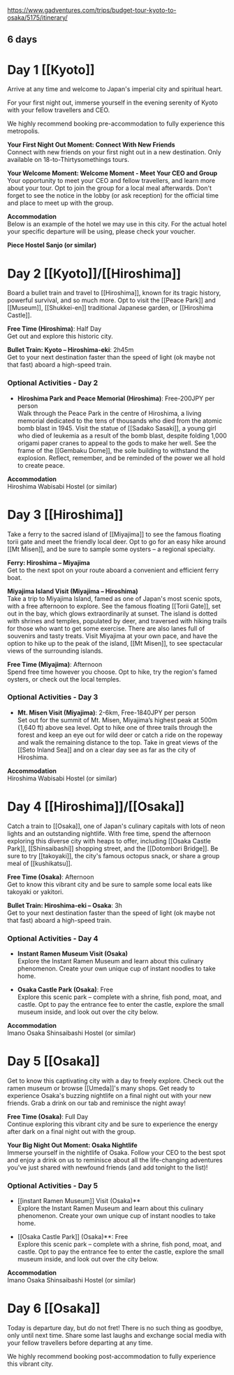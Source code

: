 https://www.gadventures.com/trips/budget-tour-kyoto-to-osaka/5175/itinerary/
## 6 days

# Day 1 [[Kyoto]]
Arrive at any time and welcome to Japan's imperial city and spiritual heart.

For your first night out, immerse yourself in the evening serenity of Kyoto with your fellow travellers and CEO.

We highly recommend booking pre-accommodation to fully experience this metropolis.

**Your First Night Out Moment: Connect With New Friends**  
Connect with new friends on your first night out in a new destination. Only available on 18-to-Thirtysomethings tours.

**Your Welcome Moment: Welcome Moment - Meet Your CEO and Group**  
Your opportunity to meet your CEO and fellow travellers, and learn more about your tour. Opt to join the group for a local meal afterwards. Don't forget to see the notice in the lobby (or ask reception) for the official time and place to meet up with the group.

**Accommodation**  
Below is an example of the hotel we may use in this city. For the actual hotel your specific departure will be using, please check your voucher.

**Piece Hostel Sanjo (or similar)**

# Day 2 [[Kyoto]]/[[Hiroshima]]
Board a bullet train and travel to [[Hiroshima]], known for its tragic history, powerful survival, and so much more. Opt to visit the [[Peace Park]] and [[Museum]], [[Shukkei-en]] traditional Japanese garden, or [[Hiroshima Castle]].

**Free Time (Hiroshima)**: Half Day  
Get out and explore this historic city.

**Bullet Train: Kyoto – Hiroshima-eki**: 2h45m  
Get to your next destination faster than the speed of light (ok maybe not that fast) aboard a high-speed train.

### Optional Activities - Day 2
- **Hiroshima Park and Peace Memorial (Hiroshima)**: Free-200JPY per person  
  Walk through the Peace Park in the centre of Hiroshima, a living memorial dedicated to the tens of thousands who died from the atomic bomb blast in 1945. Visit the statue of [[Sadako Sasaki]], a young girl who died of leukemia as a result of the bomb blast, despite folding 1,000 origami paper cranes to appeal to the gods to make her well. See the frame of the [[Gembaku Dome]], the sole building to withstand the explosion. Reflect, remember, and be reminded of the power we all hold to create peace.

**Accommodation**  
Hiroshima Wabisabi Hostel (or similar)

# Day 3 [[Hiroshima]]
Take a ferry to the sacred island of [[Miyajima]] to see the famous floating torii gate and meet the friendly local deer. Opt to go for an easy hike around [[Mt Misen]], and be sure to sample some oysters – a regional specialty.

**Ferry: Hiroshima – Miyajima**  
Get to the next spot on your route aboard a convenient and efficient ferry boat.

**Miyajima Island Visit (Miyajima – Hiroshima)**  
Take a trip to Miyajima Island, famed as one of Japan's most scenic spots, with a free afternoon to explore. See the famous floating [[Torii Gate]], set out in the bay, which glows extraordinarily at sunset. The island is dotted with shrines and temples, populated by deer, and traversed with hiking trails for those who want to get some exercise. There are also lanes full of souvenirs and tasty treats. Visit Miyajima at your own pace, and have the option to hike up to the peak of the island, [[Mt Misen]], to see spectacular views of the surrounding islands.

**Free Time (Miyajima)**: Afternoon  
Spend free time however you choose. Opt to hike, try the region's famed oysters, or check out the local temples.

### Optional Activities - Day 3
- **Mt. Misen Visit (Miyajima)**: 2-6km, Free-1840JPY per person  
  Set out for the summit of Mt. Misen, Miyajima’s highest peak at 500m (1,640 ft) above sea level. Opt to hike one of three trails through the forest and keep an eye out for wild deer or catch a ride on the ropeway and walk the remaining distance to the top. Take in great views of the [[Seto Inland Sea]] and on a clear day see as far as the city of Hiroshima.

**Accommodation**  
Hiroshima Wabisabi Hostel (or similar)

# Day 4 [[Hiroshima]]/[[Osaka]]
Catch a train to [[Osaka]], one of Japan's culinary capitals with lots of neon lights and an outstanding nightlife. With free time, spend the afternoon exploring this diverse city with heaps to offer, including [[Osaka Castle Park]], [[Shinsaibashi]] shopping street, and the [[Dotombori Bridge]]. Be sure to try [[takoyaki]], the city's famous octopus snack, or share a group meal of [[kushikatsu]].

**Free Time (Osaka)**: Afternoon  
Get to know this vibrant city and be sure to sample some local eats like takoyaki or yakitori.

**Bullet Train: Hiroshima-eki – Osaka**: 3h  
Get to your next destination faster than the speed of light (ok maybe not that fast) aboard a high-speed train.

### Optional Activities - Day 4
- **Instant Ramen Museum Visit (Osaka)**  
  Explore the Instant Ramen Museum and learn about this culinary phenomenon. Create your own unique cup of instant noodles to take home.

- **Osaka Castle Park (Osaka)**: Free  
  Explore this scenic park – complete with a shrine, fish pond, moat, and castle. Opt to pay the entrance fee to enter the castle, explore the small museum inside, and look out over the city below.

**Accommodation**  
Imano Osaka Shinsaibashi Hostel (or similar)

# Day 5 [[Osaka]]
Get to know this captivating city with a day to freely explore. Check out the ramen museum or browse [[Umeda]]'s many shops. Get ready to experience Osaka's buzzing nightlife on a final night out with your new friends. Grab a drink on our tab and reminisce the night away!

**Free Time (Osaka)**: Full Day  
Continue exploring this vibrant city and be sure to experience the energy after dark on a final night out with the group.

**Your Big Night Out Moment: Osaka Nightlife**  
Immerse yourself in the nightlife of Osaka. Follow your CEO to the best spot and enjoy a drink on us to reminisce about all the life-changing adventures you've just shared with newfound friends (and add tonight to the list)!

### Optional Activities - Day 5
- [[instant Ramen Museum]] Visit (Osaka)**  
  Explore the Instant Ramen Museum and learn about this culinary phenomenon. Create your own unique cup of instant noodles to take home.

- [[Osaka Castle Park]] (Osaka)**: Free  
  Explore this scenic park – complete with a shrine, fish pond, moat, and castle. Opt to pay the entrance fee to enter the castle, explore the small museum inside, and look out over the city below.

**Accommodation**  
Imano Osaka Shinsaibashi Hostel (or similar)

# Day 6 [[Osaka]]
Today is departure day, but do not fret! There is no such thing as goodbye, only until next time. Share some last laughs and exchange social media with your fellow travellers before departing at any time.

We highly recommend booking post-accommodation to fully experience this vibrant city.